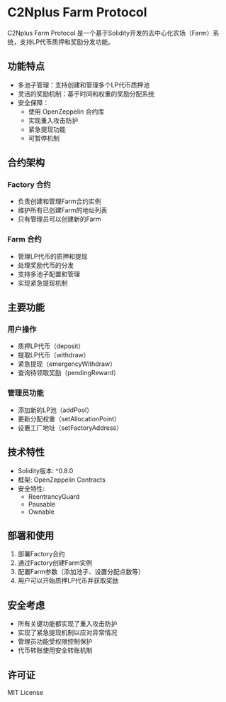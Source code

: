 # C2Nplus Farm Protocol

C2Nplus Farm Protocol 是一个基于Solidity开发的去中心化农场（Farm）系统，支持LP代币质押和奖励分发功能。

## 功能特点

- 多池子管理：支持创建和管理多个LP代币质押池
- 灵活的奖励机制：基于时间和权重的奖励分配系统
- 安全保障：
  - 使用 OpenZeppelin 合约库
  - 实现重入攻击防护
  - 紧急提现功能
  - 可暂停机制

## 合约架构

### Factory 合约
- 负责创建和管理Farm合约实例
- 维护所有已创建Farm的地址列表
- 只有管理员可以创建新的Farm

### Farm 合约
- 管理LP代币的质押和提现
- 处理奖励代币的分发
- 支持多池子配置和管理
- 实现紧急提现机制

## 主要功能

### 用户操作
- 质押LP代币（deposit）
- 提取LP代币（withdraw）
- 紧急提现（emergencyWithdraw）
- 查询待领取奖励（pendingReward）

### 管理员功能
- 添加新的LP池（addPool）
- 更新分配权重（setAllocationPoint）
- 设置工厂地址（setFactoryAddress）

## 技术特性

- Solidity版本: ^0.8.0
- 框架: OpenZeppelin Contracts
- 安全特性:
  - ReentrancyGuard
  - Pausable
  - Ownable

## 部署和使用

1. 部署Factory合约
2. 通过Factory创建Farm实例
3. 配置Farm参数（添加池子、设置分配点数等）
4. 用户可以开始质押LP代币并获取奖励

## 安全考虑

- 所有关键功能都实现了重入攻击防护
- 实现了紧急提现机制以应对异常情况
- 管理员功能受权限控制保护
- 代币转账使用安全转账机制

## 许可证

MIT License
